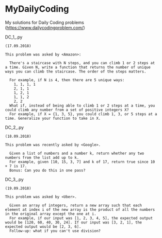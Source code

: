 # MyDailyCoding
My solutions for Daily Coding problems (https://www.dailycodingproblem.com/)

DC_1_.py

    (17.09.2018)

    This problem was asked by <Amazon>:
    
      There's a staircase with N steps, and you can climb 1 or 2 steps at a time. Given N, write a function that returns the number of unique ways you can climb the staircase. The order of the steps matters.

      For example, if N is 4, then there are 5 unique ways:
        1, 1, 1, 1
        2, 1, 1
        1, 2, 1
        1, 1, 2
        2, 2
      What if, instead of being able to climb 1 or 2 steps at a time, you could climb any number from a set of positive integers X? 
      For example, if X = {1, 3, 5}, you could climb 1, 3, or 5 steps at a time. Generalize your function to take in X.
        

DC_2_.py
    
    (18.09.2018)
    
    This problem was recently asked by <Google>.

      Given a list of numbers and a number k, return whether any two numbers from the list add up to k.
      For example, given [10, 15, 3, 7] and k of 17, return true since 10 + 7 is 17.
      Bonus: Can you do this in one pass?

DC_3_.py
    
    (19.09.2018)
    
    This problem was asked by <Uber>.

      Given an array of integers, return a new array such that each element at index i of the new array is the product of all the numbers in the original array except the one at i.
      For example, if our input was [1, 2, 3, 4, 5], the expected output would be [120, 60, 40, 30, 24]. If our input was [3, 2, 1], the expected output would be [2, 3, 6].
      Follow-up: what if you can't use division?
